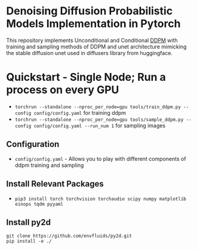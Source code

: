 Denoising Diffusion Probabilistic Models Implementation in Pytorch
========

This repository implements Unconditional and Conditional [DDPM](https://arxiv.org/abs/2006.11239) with training and sampling methods of DDPM and unet architecture mimicking the stable diffusion unet used in diffusers library from huggingface.

# Quickstart - Single Node; Run a process on every GPU
* ```torchrun --standalone --nproc_per_node=gpu tools/train_ddpm.py --config config/config.yaml``` for training ddpm
* ```torchrun --standalone --nproc_per_node=gpu tools/sample_ddpm.py --config config/config.yaml --run_num 1``` for sampling images

## Configuration
* ```config/config.yaml``` - Allows you to play with different components of ddpm training and sampling

## Install Relevant Packages
* ```pip3 install torch torchvision torchaudio scipy numpy matplotlib einops tqdm pyyaml```

## Install py2d
```
git clone https://github.com/envfluids/py2d.git
pip install -e ./
```